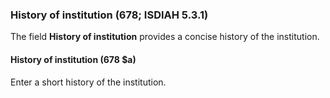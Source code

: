 ### History of institution (678; ISDIAH 5.3.1)

The field **History of institution** provides a concise history of the institution.

#### History of institution (678 $a)

Enter a short history of the institution.
